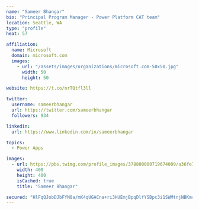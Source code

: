 ```yaml
---
name: "Sameer Bhangar"
bio: "Principal Program Manager - Power Platform CAT team"
location: Seattle, WA
type: "profile"
heat: 57

affiliation:
  name: Microsoft
  domain: microsoft.com
  images:
    - url: "/assets/images/organizations/microsoft.com-50x50.jpg"
      width: 50
      height: 50

website: https://t.co/nrTQtfl3ll

twitter:
  username: sameerbhangar
  url: https://twitter.com/sameerbhangar
  followers: 934

linkedin:
  url: https://www.linkedin.com/in/sameerbhangar

topics:
  - Power Apps

images:
  - url: https://pbs.twimg.com/profile_images/378800000719674009/a36fe7ddfab1778b76e5793772e43798_400x400.jpeg
    width: 400
    height: 400
    isCached: true
    title: "Sameer Bhangar"

secured: "HlFqQJobDJbFYN8a/mK4qUGACna+ri3HUEmjBpqDlfYSBpc3i1SWMtnjNBKmrd5fpYHW0f8jWuT/P0IjQNEWPQJNq4cieXiQLIE0az40n0HS14rig/Qr2m/sZrACgzFqQ0mIvBIw3pshlQSsNK/j6OgnRVhA+pgmnpaBzT9g0UiTOyV7hiVgKlwh4IGf+buqpTk+tgWcYsO3vfohsrmOF1iyQeyD0SbFvB+vJbGgPssL3+TPztexKQgVWj1wNiu3sDDsYeTTQibWiDhk64l02A9OAG4LtM+ZVPp0XfJPwMpIiTB30MFFZsniNYAsYCiY5POHmPpuTEj53e1zlci3er+NjzZYp1jIzjY15IRYc3++rVIXvKnfninFQCndCCDy8XcRol+oeaiZ0elWEp4atg==;TDLeEoSCMzcoM6DTL+ljfA=="
---
```


